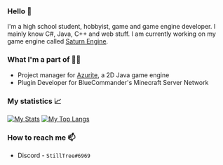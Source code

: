 ### Hello 👋
I'm a high school student, hobbyist, game and game engine developer. I mainly know C#, Java, C++ and web stuff. I am currently working on my game engine called [Saturn Engine](https://github.com/StillTree/SaturnEngine).

### What I'm a part of 👨‍💻
* Project manager for [Azurite](https://github.com/Games-With-Gabe-Community/Azurite), a 2D Java game engine
* Plugin Developer for BlueCommander's Minecraft Server Network

### My statistics 📈
[![My Stats](https://github-readme-stats.vercel.app/api?username=StillTree&count_private=true&show_icons=true&theme=vue-dark)](https://github.com/anuraghazra/github-readme-stats)
[![My Top Langs](https://github-readme-stats.vercel.app/api/top-langs/?username=StillTree&theme=vue-dark&layout=compact&count_private=true)](https://github.com/anuraghazra/github-readme-stats)

### How to reach me 📫
* Discord - `StillTree#6969`

<!--
**IAmTree/IAmTree** is a ✨ _special_ ✨ repository because its `README.md` (this file) appears on your GitHub profile.

Here are some ideas to get you started:

- 🔭 I’m currently working on ...
- 🌱 I’m currently learning ...
- 👯 I’m looking to collaborate on ...
- 🤔 I’m looking for help with ...
- 💬 Ask me about ...
- 📫 How to reach me: ...
- 😄 Pronouns: ...
- ⚡ Fun fact: ...
-->

